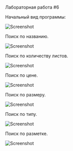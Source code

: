 Лабораторная работа #6

Начальный вид программы:

![Screenshot](screenshot1.png) 

Поиск по названию.

![Screenshot](screenshot2.png)

Поиск по количеству листов.

![Screenshot](screenshot3.png)

Поиск по цене.

![Screenshot](screenshot4.png)

Поиск по размеру.

![Screenshot](screenshot5.png)

Поиск по типу.

![Screenshot](screenshot6.png)

Поиск по разметке. 

![Screenshot](screenshot7.png)
